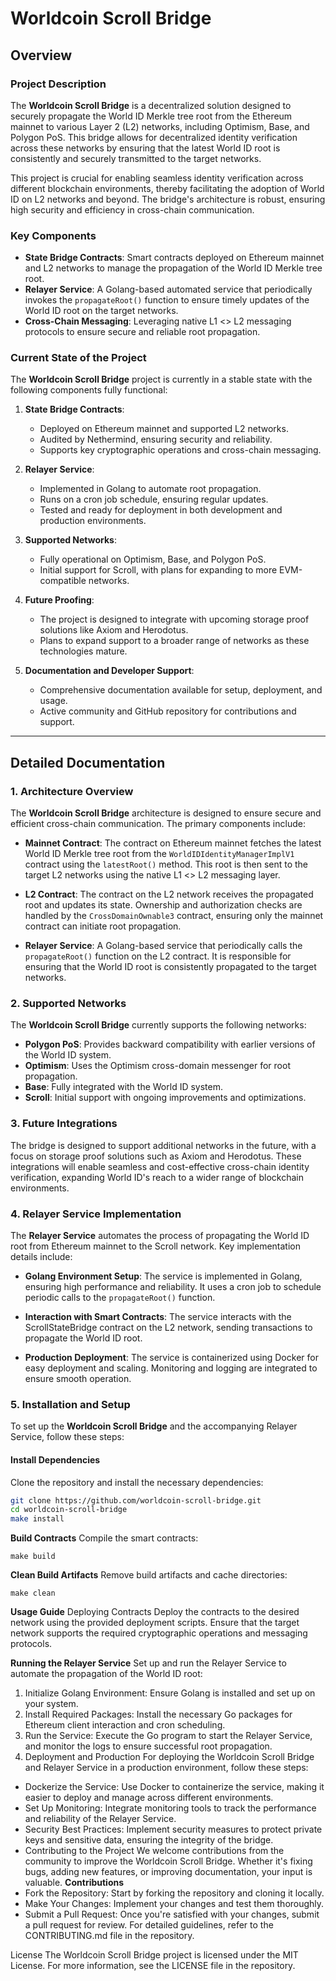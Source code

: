 # Worldcoin Scroll Bridge 

## Overview

### Project Description

The **Worldcoin Scroll Bridge** is a decentralized solution designed to securely propagate the World ID Merkle tree root from the Ethereum mainnet to various Layer 2 (L2) networks, including Optimism, Base, and Polygon PoS. This bridge allows for decentralized identity verification across these networks by ensuring that the latest World ID root is consistently and securely transmitted to the target networks.

This project is crucial for enabling seamless identity verification across different blockchain environments, thereby facilitating the adoption of World ID on L2 networks and beyond. The bridge's architecture is robust, ensuring high security and efficiency in cross-chain communication.

### Key Components

- **State Bridge Contracts**: Smart contracts deployed on Ethereum mainnet and L2 networks to manage the propagation of the World ID Merkle tree root.
- **Relayer Service**: A Golang-based automated service that periodically invokes the `propagateRoot()` function to ensure timely updates of the World ID root on the target networks.
- **Cross-Chain Messaging**: Leveraging native L1 <> L2 messaging protocols to ensure secure and reliable root propagation.

### Current State of the Project

The **Worldcoin Scroll Bridge** project is currently in a stable state with the following components fully functional:

1. **State Bridge Contracts**:
   - Deployed on Ethereum mainnet and supported L2 networks.
   - Audited by Nethermind, ensuring security and reliability.
   - Supports key cryptographic operations and cross-chain messaging.

2. **Relayer Service**:
   - Implemented in Golang to automate root propagation.
   - Runs on a cron job schedule, ensuring regular updates.
   - Tested and ready for deployment in both development and production environments.

3. **Supported Networks**:
   - Fully operational on Optimism, Base, and Polygon PoS.
   - Initial support for Scroll, with plans for expanding to more EVM-compatible networks.

4. **Future Proofing**:
   - The project is designed to integrate with upcoming storage proof solutions like Axiom and Herodotus.
   - Plans to expand support to a broader range of networks as these technologies mature.

5. **Documentation and Developer Support**:
   - Comprehensive documentation available for setup, deployment, and usage.
   - Active community and GitHub repository for contributions and support.

---

## Detailed Documentation

### 1. Architecture Overview

The **Worldcoin Scroll Bridge** architecture is designed to ensure secure and efficient cross-chain communication. The primary components include:

- **Mainnet Contract**: The contract on Ethereum mainnet fetches the latest World ID Merkle tree root from the `WorldIDIdentityManagerImplV1` contract using the `latestRoot()` method. This root is then sent to the target L2 networks using the native L1 <> L2 messaging layer.
  
- **L2 Contract**: The contract on the L2 network receives the propagated root and updates its state. Ownership and authorization checks are handled by the `CrossDomainOwnable3` contract, ensuring only the mainnet contract can initiate root propagation.

- **Relayer Service**: A Golang-based service that periodically calls the `propagateRoot()` function on the L2 contract. It is responsible for ensuring that the World ID root is consistently propagated to the target networks.

### 2. Supported Networks

The **Worldcoin Scroll Bridge** currently supports the following networks:

- **Polygon PoS**: Provides backward compatibility with earlier versions of the World ID system.
- **Optimism**: Uses the Optimism cross-domain messenger for root propagation.
- **Base**: Fully integrated with the World ID system.
- **Scroll**: Initial support with ongoing improvements and optimizations.

### 3. Future Integrations

The bridge is designed to support additional networks in the future, with a focus on storage proof solutions such as Axiom and Herodotus. These integrations will enable seamless and cost-effective cross-chain identity verification, expanding World ID's reach to a wider range of blockchain environments.

### 4. Relayer Service Implementation

The **Relayer Service** automates the process of propagating the World ID root from Ethereum mainnet to the Scroll network. Key implementation details include:

- **Golang Environment Setup**: The service is implemented in Golang, ensuring high performance and reliability. It uses a cron job to schedule periodic calls to the `propagateRoot()` function.
  
- **Interaction with Smart Contracts**: The service interacts with the ScrollStateBridge contract on the L2 network, sending transactions to propagate the World ID root.

- **Production Deployment**: The service is containerized using Docker for easy deployment and scaling. Monitoring and logging are integrated to ensure smooth operation.

### 5. Installation and Setup

To set up the **Worldcoin Scroll Bridge** and the accompanying Relayer Service, follow these steps:

#### Install Dependencies

Clone the repository and install the necessary dependencies:

```bash
git clone https://github.com/worldcoin-scroll-bridge.git
cd worldcoin-scroll-bridge
make install
```
**Build Contracts**
Compile the smart contracts:

```
make build
```

**Clean Build Artifacts**
Remove build artifacts and cache directories:

```
make clean
```
**Usage Guide**
Deploying Contracts
Deploy the contracts to the desired network using the provided deployment scripts. Ensure that the target network supports the required cryptographic operations and messaging protocols.

**Running the Relayer Service**
Set up and run the Relayer Service to automate the propagation of the World ID root:

1. Initialize Golang Environment: Ensure Golang is installed and set up on your system.
2. Install Required Packages: Install the necessary Go packages for Ethereum client interaction and cron scheduling.
3. Run the Service: Execute the Go program to start the Relayer Service, and monitor the logs to ensure successful root propagation.
4. Deployment and Production
For deploying the Worldcoin Scroll Bridge and Relayer Service in a production environment, follow these steps:

- Dockerize the Service: Use Docker to containerize the service, making it easier to deploy and manage across different environments.
- Set Up Monitoring: Integrate monitoring tools to track the performance and reliability of the Relayer Service.
- Security Best Practices: Implement security measures to protect private keys and sensitive data, ensuring the integrity of the bridge.
- Contributing to the Project
We welcome contributions from the community to improve the Worldcoin Scroll Bridge. Whether it's fixing bugs, adding new features, or improving documentation, your input is valuable.
**Contributions**
- Fork the Repository: Start by forking the repository and cloning it locally.
- Make Your Changes: Implement your changes and test them thoroughly.
- Submit a Pull Request: Once you're satisfied with your changes, submit a pull request for review.
For detailed guidelines, refer to the CONTRIBUTING.md file in the repository.

License
The Worldcoin Scroll Bridge project is licensed under the MIT License. For more information, see the LICENSE file in the repository.
